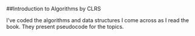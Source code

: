##Introduction to Algorithms by CLRS

I've coded the algorithms and data structures I come across as I read the book. They present pseudocode for the topics. 